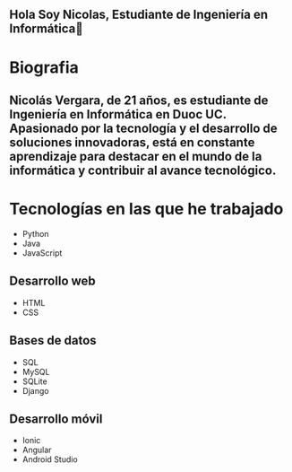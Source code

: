 ## Hola Soy Nicolas, Estudiante de Ingeniería en Informática👋

<!DOCTYPE html>
<html lang="en">
<head>
    <meta charset="UTF-8">
    <meta name="viewport" content="width=device-width, initial-scale=1.0">
        
</head>
<body>
    <div class="container">
        <h1>Biografia</h1>
        <h2>Nicolás Vergara, de 21 años, es estudiante de Ingeniería en Informática en Duoc UC. Apasionado por la tecnología y el desarrollo de soluciones innovadoras, está en constante aprendizaje para
        destacar en el mundo de la informática y contribuir al avance tecnológico.</h2>    
        <h1>Tecnologías en las que he trabajado</h1>
        <ul>
            <li>Python</li>
            <li>Java</li>
            <li>JavaScript</li>
        </ul>
        <h2>Desarrollo web</h2>
        <ul>
            <li>HTML</li>
            <li>CSS</li>
        </ul>
        <h2>Bases de datos</h2>
        <ul>
            <li>SQL</li>
            <li>MySQL</li>
            <li>SQLite</li>
            <li>Django</li>
        </ul>
        <h2>Desarrollo móvil</h2>
        <ul>
             <li>Ionic</li>
            <li>Angular</li>
            <li>Android Studio</li>
        </ul>
    </div>
</body>
</html>
